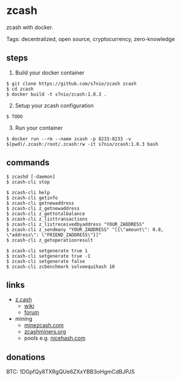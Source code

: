 # zcash

zcash with docker.

Tags: decentralized, open source, cryptocurrency, zero-knowledge

## steps

1. Build your docker container

  ```shell
  $ git clone https://github.com/s7nio/zcash zcash
  $ cd zcash
  $ docker build -t s7nio/zcash:1.0.3 .
  ```

2. Setup your zcash configuration

  ```shell
  $ TODO
  ```

3. Run your container

  ```shell
  $ docker run --rm --name zcash -p 8233:8233 -v $(pwd)/.zcash:/root/.zcash:rw -it s7nio/zcash:1.0.3 bash
  ```

## commands

```shell
$ zcashd [-daemon]
$ zcash-cli stop

$ zcash-cli help
$ zcash-cli getinfo
$ zcash-cli getnewaddress
$ zcash-cli z_getnewaddress
$ zcash-cli z_gettotalbalance
$ zcash-cli z_listtransactions
$ zcash-cli z_listreceivedbyaddress "YOUR_ZADDRESS"
$ zcash-cli z_sendmany "YOUR_ZADDRESS" "[{\"amount\": 0.8, \"address\": \"FRIEND_ZADDRESS\"}]"
$ zcash-cli z_getoperationresult

$ zcash-cli setgenerate true 1
$ zcash-cli setgenerate true -1
$ zcash-cli setgenerate false
$ zcash-cli zcbenchmark solveequihash 10
```
## links

- [z.cash](https://z.cash/)
  - [wiki](https://github.com/zcash/zcash/wiki/1.0-User-Guide)
  - [forum](https://forum.z.cash/)
- mining
  - [minezcash.com](https://minezcash.com/)
  - [zcashminers.org](https://zcashminers.org/)
  - pools e.g. [nicehash.com](https://zcash.nicehash.com/)

## donations

BTC: 1DGpfQy8TXRgQUe6ZXxYBB3oHgmCdBJPJS
